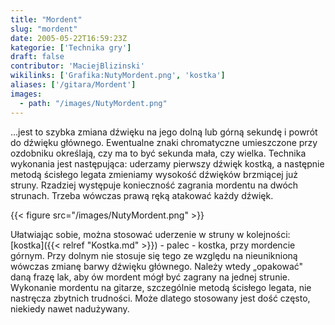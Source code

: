 ```yaml
---
title: "Mordent"
slug: "mordent"
date: 2005-05-22T16:59:23Z
kategorie: ['Technika gry']
draft: false
contributor: 'MaciejBlizinski'
wikilinks: ['Grafika:NutyMordent.png', 'kostka']
aliases: ['/gitara/Mordent']
images:
  - path: "/images/NutyMordent.png"
---
```

...jest to szybka zmiana dźwięku na jego dolną lub górną sekundę i
powrót do dźwięku głównego. Ewentualne znaki chromatyczne umieszczone
przy ozdobniku określają, czy ma to być sekunda mała, czy wielka.
Technika wykonania jest następująca: uderzamy pierwszy dźwięk kostką, a
następnie metodą ścisłego legata zmieniamy wysokość dźwięków brzmiącej
już struny. Rzadziej występuje konieczność zagrania mordentu na dwóch
strunach. Trzeba wówczas prawą ręką atakować każdy dźwięk.

{{< figure src="/images/NutyMordent.png" >}}

Ułatwiając sobie, można stosować uderzenie w struny w kolejności:
[kostka]({{< relref "Kostka.md" >}}) - palec - kostka, przy mordencie górnym.
Przy dolnym nie stosuje się tego ze względu na nieuniknioną wówczas
zmianę barwy dźwięku głównego. Należy wtedy „opakować" daną frazę lak,
aby ów mordent mógł być zagrany na jednej strunie. Wykonanie mordentu na
gitarze, szczególnie metodą ścisłego legata, nie nastręcza zbytnich
trudności. Może dlatego stosowany jest dość często, niekiedy nawet
nadużywany.

